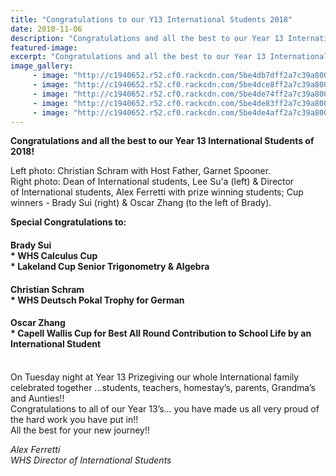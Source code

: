 ```yaml
---
title: "Congratulations to our Y13 International Students 2018"
date: 2018-11-06
description: "Congratulations and all the best to our Year 13 International Students of 2018..."
featured-image: 
excerpt: "Congratulations and all the best to our Year 13 International Students of 2018."
image_gallery:
     - image: "http://c1940652.r52.cf0.rackcdn.com/5be4db7dff2a7c39a800050c/Heads-of-International-2019.jpg"
     - image: "http://c1940652.r52.cf0.rackcdn.com/5be4dce8ff2a7c39a8000510/cultural-awards-zhang.jpg"
     - image: "http://c1940652.r52.cf0.rackcdn.com/5be4de74ff2a7c39a8000516/endorse-with-colours.jpg"
     - image: "http://c1940652.r52.cf0.rackcdn.com/5be4de83ff2a7c39a8000518/colours.jpg"
     - image: "http://c1940652.r52.cf0.rackcdn.com/5be4de4aff2a7c39a8000514/boy-on-stage.jpg"
---
```


<p><strong>Congratulations and all the best to our Year 13 International Students of 2018!</strong></p>
<p>Left photo: Christian Schram with Host Father, Garnet Spooner.<br />Right photo: Dean of International students, Lee Su'a (left) &amp; <span>Director of&nbsp;</span>International students, Alex Ferretti with prize winning students; Cup winners - Brady Sui (right) &amp; Oscar Zhang (to the left of Brady).</p>
<p><strong>Special Congratulations to:</strong></p>
<h4>Brady Sui&nbsp;<span class="text_exposed_show"><br />* WHS Calculus Cup<br />* Lakeland Cup Senior Trigonometry &amp; Algebra</span></h4>
<h4 class="text_exposed_show">Christian Schram&nbsp;<br />* WHS Deutsch Pokal Trophy for German</h4>
<h4 class="text_exposed_show"><span class="_5mfr"><span class="_6qdm"><span>Oscar Zhang</span><br /></span></span>* Capell Wallis Cup for Best All Round Contribution to School Life by an International Student</h4>
<p><span><br />On Tuesday night at Year 13 Prizegiving our whole International family celebrated together ...students, teachers, homestay&rsquo;s, parents, Grandma&rsquo;s and Aunties!! <br />Congratulations to all of our Year 13&rsquo;s... you have made us all very proud of the hard work you have put in!! <br />All the best for your new journey!!</span></p>
<p><em><span class="_5mfr"><span class="_6qdm">Alex Ferretti<br />WHS <em>Director of&nbsp;</em>International Students&nbsp;</span></span></em></p>


